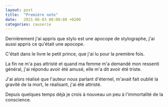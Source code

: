 ```yaml
---
layout: post
title:  "Première note"
date:   2021-06-03 00:00:00 +0200
categories: causerie
---
```


Dernièrement j'ai appris que stylo est une apocope de stylographe, j'ai aussi appris ce qu'était une apocope.

C'était dans le livre le petit prince, que j'ai lu pour la première fois.

La fin ne m'a pas attristé et quand ma femme m'a demandé mon ressenti général, j'ai répondu avoir été amusé, elle m'a dit avoir été triste.

J'ai alors réalisé que l'auteur nous parlant d'éternel, m'avait fait oublié la gravité de la mort, le réalisant, j'ai été attristé.

Depuis quelques temps déjà je crois à nouveau un peu à l'immortalité de la conscience.
